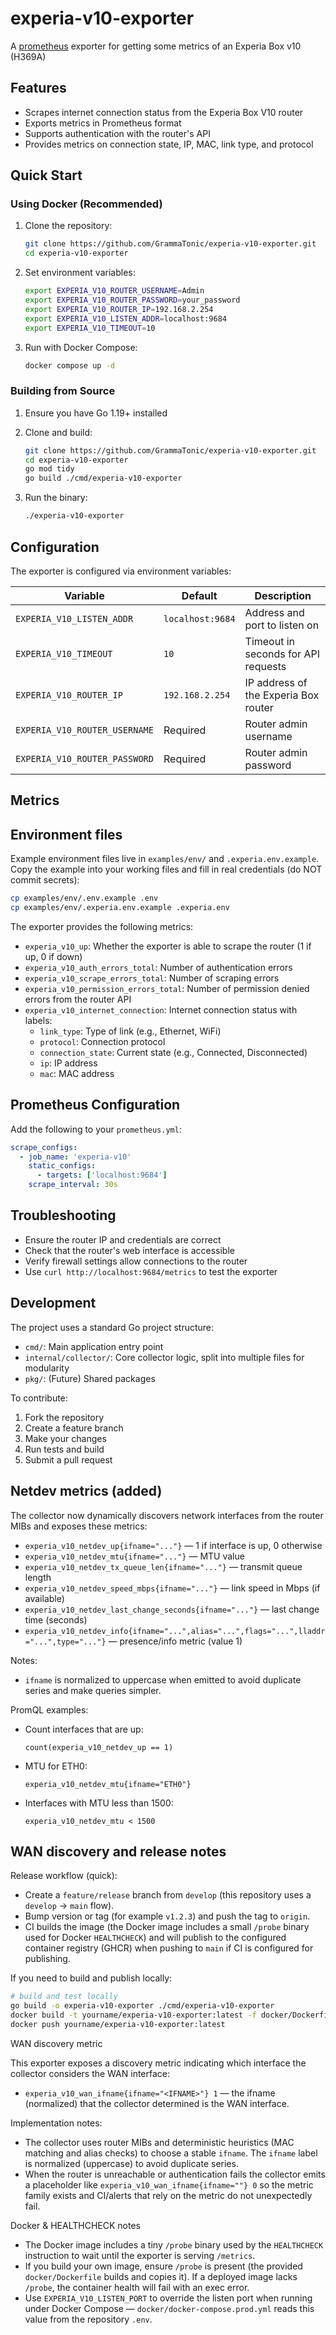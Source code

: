 # experia-v10-exporter
A [prometheus](https://prometheus.io) exporter for getting some metrics of an Experia Box v10 (H369A)

## Features
- Scrapes internet connection status from the Experia Box V10 router
- Exports metrics in Prometheus format
- Supports authentication with the router's API
- Provides metrics on connection state, IP, MAC, link type, and protocol

## Quick Start

### Using Docker (Recommended)
1. Clone the repository:
   ```bash
   git clone https://github.com/GrammaTonic/experia-v10-exporter.git
   cd experia-v10-exporter
   ```

2. Set environment variables:
   ```bash
   export EXPERIA_V10_ROUTER_USERNAME=Admin
   export EXPERIA_V10_ROUTER_PASSWORD=your_password
   export EXPERIA_V10_ROUTER_IP=192.168.2.254
   export EXPERIA_V10_LISTEN_ADDR=localhost:9684
   export EXPERIA_V10_TIMEOUT=10
   ```

3. Run with Docker Compose:
   ```bash
   docker compose up -d
   ```

### Building from Source
1. Ensure you have Go 1.19+ installed
2. Clone and build:
   ```bash
   git clone https://github.com/GrammaTonic/experia-v10-exporter.git
   cd experia-v10-exporter
   go mod tidy
   go build ./cmd/experia-v10-exporter
   ```

3. Run the binary:
   ```bash
   ./experia-v10-exporter
   ```

## Configuration
The exporter is configured via environment variables:

| Variable | Default | Description |
|----------|---------|-------------|
| `EXPERIA_V10_LISTEN_ADDR` | `localhost:9684` | Address and port to listen on |
| `EXPERIA_V10_TIMEOUT` | `10` | Timeout in seconds for API requests |
| `EXPERIA_V10_ROUTER_IP` | `192.168.2.254` | IP address of the Experia Box router |
| `EXPERIA_V10_ROUTER_USERNAME` | Required | Router admin username |
| `EXPERIA_V10_ROUTER_PASSWORD` | Required | Router admin password |

## Metrics

## Environment files
Example environment files live in `examples/env/` and `.experia.env.example`. Copy the example into your working files and fill in real credentials (do NOT commit secrets):
```bash
cp examples/env/.env.example .env
cp examples/env/.experia.env.example .experia.env
```

The exporter provides the following metrics:

- `experia_v10_up`: Whether the exporter is able to scrape the router (1 if up, 0 if down)
- `experia_v10_auth_errors_total`: Number of authentication errors
- `experia_v10_scrape_errors_total`: Number of scraping errors
- `experia_v10_permission_errors_total`: Number of permission denied errors from the router API
- `experia_v10_internet_connection`: Internet connection status with labels:
  - `link_type`: Type of link (e.g., Ethernet, WiFi)
  - `protocol`: Connection protocol
  - `connection_state`: Current state (e.g., Connected, Disconnected)
  - `ip`: IP address
  - `mac`: MAC address

## Prometheus Configuration
Add the following to your `prometheus.yml`:

```yaml
scrape_configs:
  - job_name: 'experia-v10'
    static_configs:
      - targets: ['localhost:9684']
    scrape_interval: 30s
```

## Troubleshooting
- Ensure the router IP and credentials are correct
- Check that the router's web interface is accessible
- Verify firewall settings allow connections to the router
- Use `curl http://localhost:9684/metrics` to test the exporter

## Development
The project uses a standard Go project structure:
- `cmd/`: Main application entry point
- `internal/collector/`: Core collector logic, split into multiple files for modularity
- `pkg/`: (Future) Shared packages

To contribute:
1. Fork the repository
2. Create a feature branch
3. Make your changes
4. Run tests and build
5. Submit a pull request

## Netdev metrics (added)

The collector now dynamically discovers network interfaces from the router MIBs and exposes these metrics:

- `experia_v10_netdev_up{ifname="..."}` — 1 if interface is up, 0 otherwise
- `experia_v10_netdev_mtu{ifname="..."}` — MTU value
- `experia_v10_netdev_tx_queue_len{ifname="..."}` — transmit queue length
- `experia_v10_netdev_speed_mbps{ifname="..."}` — link speed in Mbps (if available)
- `experia_v10_netdev_last_change_seconds{ifname="..."}` — last change time (seconds)
- `experia_v10_netdev_info{ifname="...",alias="...",flags="...",lladdr="...",type="..."}` — presence/info metric (value 1)

Notes:
- `ifname` is normalized to uppercase when emitted to avoid duplicate series and make queries simpler.

PromQL examples:

- Count interfaces that are up:

   `count(experia_v10_netdev_up == 1)`

- MTU for ETH0:

   `experia_v10_netdev_mtu{ifname="ETH0"}`

- Interfaces with MTU less than 1500:

   `experia_v10_netdev_mtu < 1500`

## WAN discovery and release notes

Release workflow (quick):

- Create a `feature/release` branch from `develop` (this repository uses a `develop` -> `main` flow).
- Bump version or tag (for example `v1.2.3`) and push the tag to `origin`.
- CI builds the image (the Docker image includes a small `/probe` binary used for Docker `HEALTHCHECK`) and will publish to the configured container registry (GHCR) when pushing to `main` if CI is configured for publishing.

If you need to build and publish locally:

```bash
# build and test locally
go build -o experia-v10-exporter ./cmd/experia-v10-exporter
docker build -t yourname/experia-v10-exporter:latest -f docker/Dockerfile .
docker push yourname/experia-v10-exporter:latest
```

WAN discovery metric

This exporter exposes a discovery metric indicating which interface the collector considers the WAN interface:

- `experia_v10_wan_ifname{ifname="<IFNAME>"} 1` — the ifname (normalized) that the collector determined is the WAN interface.

Implementation notes:

- The collector uses router MIBs and deterministic heuristics (MAC matching and alias checks) to choose a stable `ifname`. The `ifname` label is normalized (uppercase) to avoid duplicate series.
- When the router is unreachable or authentication fails the collector emits a placeholder like `experia_v10_wan_ifname{ifname=""} 0` so the metric family exists and CI/alerts that rely on the metric do not unexpectedly fail.

Docker & HEALTHCHECK notes

- The Docker image includes a tiny `/probe` binary used by the `HEALTHCHECK` instruction to wait until the exporter is serving `/metrics`.
- If you build your own image, ensure `/probe` is present (the provided `docker/Dockerfile` builds and copies it). If a deployed image lacks `/probe`, the container health will fail with an exec error.
- Use `EXPERIA_V10_LISTEN_PORT` to override the listen port when running under Docker Compose — `docker/docker-compose.prod.yml` reads this value from the repository `.env`.

